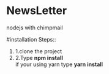 # NewsLetter
nodejs with chimpmail

#installation Steps::
<ol>
<li>1.clone the project </li>
  <li>2.Type <b>npm install</b> </li>
  if your using yarn type <b>yarn install</b>
